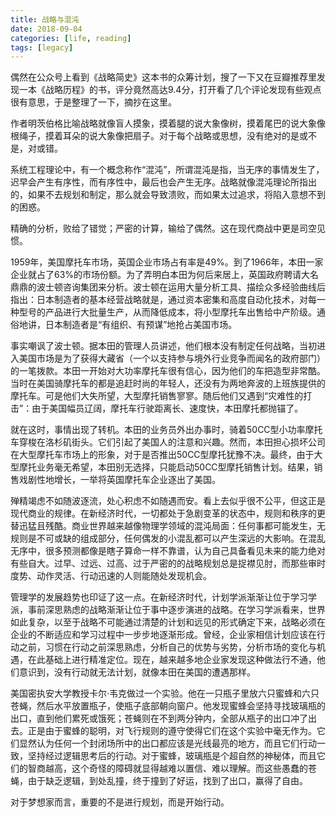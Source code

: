 ```yaml
---
title: 战略与混沌
date: 2018-09-04
categories: [life, reading]
tags: [legacy]
---
```


偶然在公众号上看到《战略简史》这本书的众筹计划，搜了一下又在豆瓣推荐里发现一本《战略历程》的书，评分竟然高达9.4分，打开看了几个评论发现有些观点很有意思，于是整理了一下，摘抄在这里。

作者明茨伯格比喻战略就像盲人摸象，摸着腿的说大象像树，摸着尾巴的说大象像根绳子，摸着耳朵的说大象像把扇子。对于每个战略或思想，没有绝对的是或不是，对或错。

系统工程理论中，有一个概念称作“混沌”，所谓混沌是指，当无序的事情发生了，迟早会产生有序性，而有序性中，最后也会产生无序。战略就像混沌理论所指出的，如果不去规划和制定，那么就会导致溃败，而如果太过追求，将陷入意想不到的困惑。

精确的分析，败给了错觉；严密的计算，输给了偶然。这在现代商战中更是司空见惯。

1959年，美国摩托车市场，英国企业市场占有率是49%。到了1966年，本田一家企业就占了63%的市场份额。为了弄明白本田为何后来居上，英国政府聘请大名鼎鼎的波士顿咨询集团来分析。波士顿在运用大量分析工具、描绘众多经验曲线后指出：日本制造者的基本经营战略就是，通过资本密集和高度自动化技术，对每一种型号的产品进行大批量生产，从而降低成本，将小型摩托车出售给中产阶级。通俗地讲，日本制造者是“有组织、有预谋”地抢占美国市场。

事实嘲讽了波士顿。据本田的管理人员讲述，他们根本没有制定任何战略，当初进入美国市场是为了获得大藏省（一个以支持参与境外行业竞争而闻名的政府部门）的一笔拨款。本田一开始对大功率摩托车很有信心，因为他们的车把造型非常酷。当时在美国骑摩托车的都是追赶时尚的年轻人，还没有为两地奔波的上班族提供的摩托车。可是他们大失所望，大型摩托销售寥寥。随后他们又遇到“灾难性的打击”：由于美国幅员辽阔，摩托车行驶距离长、速度快，本田摩托都抛锚了。

就在这时，事情出现了转机。本田的业务员外出办事时，骑着50CC型小功率摩托车穿梭在洛杉矶街头。它们引起了美国人的注意和兴趣。然而，本田担心损坏公司在大型摩托车市场上的形象，对于是否推出50CC型摩托犹豫不决。最终，由于大型摩托业务毫无希望，本田别无选择，只能启动50CC型摩托销售计划。结果，销售戏剧性地增长，一举将英国摩托车企业逐出了美国。

殚精竭虑不如随波逐流，处心积虑不如随遇而安。看上去似乎很不公平，但这正是现代商业的规律。在新经济时代，一切都处于急剧变革的状态中，规则和秩序的更替迅猛且残酷。商业世界越来越像物理学领域的混沌局面：任何事都可能发生，无规则是不可或缺的组成部分，任何偶发的小混乱都可以产生深远的大影响。在混乱无序中，很多预测都像是瞎子算命一样不靠谱，认为自己具备看见未来的能力绝对有些自大。过早、过远、过高、过于严密的的战略规划总是捉襟见肘，而那些审时度势、动作灵活、行动迅速的人则能随处发现机会。

管理学的发展趋势也印证了这一点。在新经济时代，计划学派渐渐让位于学习学派，事前深思熟虑的战略渐渐让位于事中逐步演进的战略。在学习学派看来，世界如此复杂，以至于战略不可能通过清楚的计划和远见的形式确定下来，战略必须在企业的不断适应和学习过程中一步步地逐渐形成。曾经，企业家相信计划应该在行动之前，习惯在行动之前深思熟虑，分析自己的优势与劣势，分析市场的变化与机遇，在此基础上进行精准定位。现在，越来越多地企业家发现这种做法行不通，他们意识到，没有行动就无法计划，就像本田在美国的遭遇那样。

美国密执安大学教授卡尔·韦克做过一个实验。他在一只瓶子里放六只蜜蜂和六只苍蝇，然后水平放置瓶子，使瓶子底部朝向窗户。他发现蜜蜂会坚持寻找玻璃瓶的出口，直到他们累死或饿死；苍蝇则在不到两分钟内，全部从瓶子的出口冲了出去。正是由于蜜蜂的聪明，对飞行规则的遵守使得它们在这个实验中毫无作为。它们显然认为任何一个封闭场所中的出口都应该是光线最亮的地方，而且它们行动一致，坚持经过逻辑思考后的行动。对于蜜蜂，玻璃瓶是个超自然的神秘体，而且它们的智商越高，这个奇怪的障碍就显得越难以置信、难以理解。而这些愚蠢的苍蝇，由于缺乏逻辑，到处乱撞，终于撞到了好运，找到了出口，赢得了自由。

对于梦想家而言，重要的不是进行规划，而是开始行动。